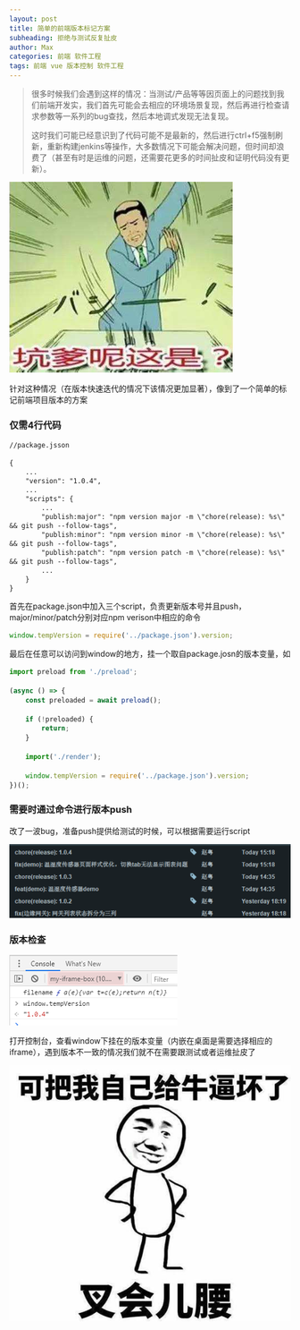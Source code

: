 ```yaml
---
layout: post
title: 简单的前端版本标记方案
subheading: 拒绝与测试反复扯皮
author: Max
categories: 前端 软件工程
tags: 前端 vue 版本控制 软件工程
---
```


> 很多时候我们会遇到这样的情况：当测试/产品等等因页面上的问题找到我们前端开发实，我们首先可能会去相应的环境场景复现，然后再进行检查请求参数等一系列的bug查找，然后本地调式发现无法复现。
>
> 这时我们可能已经意识到了代码可能不是最新的，然后进行ctrl+f5强制刷新，重新构建jenkins等操作，大多数情况下可能会解决问题，但时间却浪费了（甚至有时是运维的问题，还需要花更多的时间扯皮和证明代码没有更新）。

![](../assets/images/emoji/emoji-坑爹呢这是.png)

针对这种情况（在版本快速迭代的情况下该情况更加显著），像到了一个简单的标记前端项目版本的方案

### 仅需4行代码

```
//package.jsson

{
    ...
    "version": "1.0.4",
    ...
    "scripts": {
        ...
        "publish:major": "npm version major -m \"chore(release): %s\" && git push --follow-tags",
        "publish:minor": "npm version minor -m \"chore(release): %s\" && git push --follow-tags",
        "publish:patch": "npm version patch -m \"chore(release): %s\" && git push --follow-tags",
        ...
    }
}
```

首先在package.json中加入三个script，负责更新版本号并且push，major/minor/patch分别对应npm verison中相应的命令

```javascript
window.tempVersion = require('../package.json').version;
```

最后在任意可以访问到window的地方，挂一个取自package.josn的版本变量，如

```javascript
import preload from './preload';

(async () => {
    const preloaded = await preload();

    if (!preloaded) {
        return;
    }

    import('./render');

    window.tempVersion = require('../package.json').version;
})();
```

### 需要时通过命令进行版本push

改了一波bug，准备push提供给测试的时候，可以根据需要运行script

![](../assets/images/posts/version-control-commit.png)

### 版本检查

![](../assets/images/posts/check-version-on-console.png)

打开控制台，查看window下挂在的版本变量（内嵌在桌面是需要选择相应的iframe），遇到版本不一致的情况我们就不在需要跟测试或者运维扯皮了

![](../assets/images/emoji/emoji-叉会儿腰.png)
